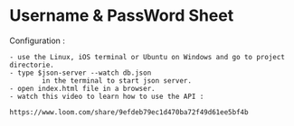 # Username & PassWord Sheet

Configuration : 

    - use the Linux, iOS terminal or Ubuntu on Windows and go to project directorie.
    - type $json-server --watch db.json
            in the terminal to start json server.
    - open index.html file in a browser.
    - watch this video to learn how to use the API : 
	
	https://www.loom.com/share/9efdeb79ec1d470ba72f49d61ee5bf4b
    
      
